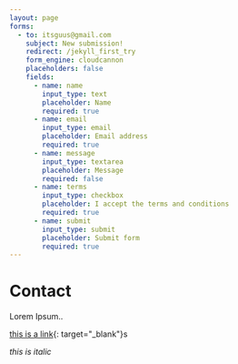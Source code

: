```yaml
---
layout: page
forms:
  - to: itsguus@gmail.com
    subject: New submission!
    redirect: /jekyll_first_try
    form_engine: cloudcannon
    placeholders: false
    fields:
      - name: name
        input_type: text
        placeholder: Name
        required: true
      - name: email
        input_type: email
        placeholder: Email address
        required: true
      - name: message
        input_type: textarea
        placeholder: Message
        required: false
      - name: terms
        input_type: checkbox
        placeholder: I accept the terms and conditions
        required: true
      - name: submit
        input_type: submit
        placeholder: Submit form
        required: true
---
```


# Contact

Lorem Ipsum..&nbsp;

[this is a link](https;//www.google.com/){: target="_blank"}s

*this is italic*
